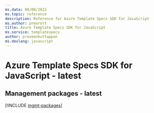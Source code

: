 ```yaml
---
ms.data: 08/08/2022
ms.topic: reference
description: Reference for Azure Template Specs SDK for JavaScript
ms.author: prmarott
title: Azure Template Specs SDK for JavaScript
ms.service: templatespecs
author: praveenkuttappan
ms.devlang: javascript
---
```

# Azure Template Specs SDK for JavaScript - latest

## Management packages - latest
[!INCLUDE [mgmt-packages](template-specs-mgmt-index.md)]